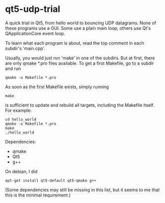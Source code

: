 # qt5-udp-trial
A quick trial in Qt5, from hello world to bouncing UDP datagrams.  None of
these programs use a GUI. Some use a plain main loop, others use Qt's
QApplicationCore event loop.

To learn what each program is about, read the top comment in each subdir's
'main.cpp'.

Usually, you would just run 'make' in one of the subdirs.
But at first, there are only qmake \*.pro files available.
To get a first Makefile, go to a subdir and run

    qmake -o Makefile *.pro

As soon as the first Makefile exists, simply running

    make

is sufficient to update and rebuild all targets, including the Makefile itself.
For example:

    cd hello_world
    qmake -o Makefile *.pro
    make
    ./hello_world

Dependencies:

- qmake
- Qt5
- g++

On debian, I did
  
    apt-get install qt5-default qt5-qmake g++

(Some dependencies may still be missing in this list, but it seems to me that
this is the minimal requirement.)

